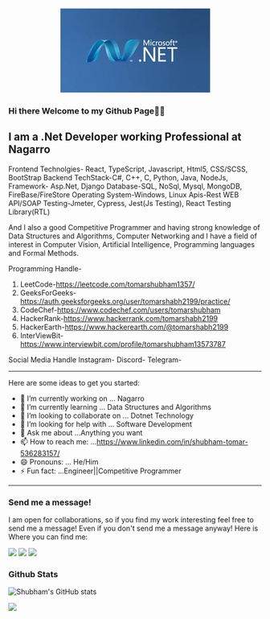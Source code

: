 <center><img src="2.jpg"></center>

### Hi there Welcome to my Github Page👋👋

I am a .Net Developer working Professional at Nagarro
---


Frontend Technolgies- React, TypeScript, Javascript, Html5, CSS/SCSS, BootStrap
Backend TechStack-C#, C++, C, Python, Java, NodeJs,
Framework- Asp.Net, Django
Database-SQL, NoSql, Mysql, MongoDB, FireBase/FireStore
Operating System-Windows, Linux
Apis-Rest WEB API/SOAP
Testing-Jmeter, Cypress, Jest(Js Testing), React Testing Library(RTL)

And I also a good Competitive Programmer and having strong knowledge of Data Structures and Algorithms, Computer Networking and I have a field of interest in Computer Vision, Artificial Intelligence, Programming languages and Formal Methods.

Programming Handle-
1. LeetCode-https://leetcode.com/tomarshubham1357/
2. GeeksForGeeks-https://auth.geeksforgeeks.org/user/tomarshabh2199/practice/
3. CodeChef-https://www.codechef.com/users/tomarshubham
4. HackerRank-https://www.hackerrank.com/tomarshabh2199
5. HackerEarth-https://www.hackerearth.com/@tomarshabh2199
6. InterViewBit-https://www.interviewbit.com/profile/tomarshubham13573787

Social Media Handle
Instagram-
Discord-
Telegram-

---

Here are some ideas to get you started:

- 🔭 I’m currently working on ... Nagarro
- 🌱 I’m currently learning ... Data Structures and Algorithms
- 👯 I’m looking to collaborate on ... Dotnet Technology
- 🤔 I’m looking for help with ... Software Development
- 💬 Ask me about ...Anything you want
- 📫 How to reach me: ...https://www.linkedin.com/in/shubham-tomar-536283157/
- 😄 Pronouns: ... He/Him
- ⚡ Fun fact: ...Engineer||Competitive Programmer
---
### Send me a message!
I am open for collaborations, so if you find my work interesting feel free to send me a message! Even if you don't send me a message anyway! Here is Where you can find me:
<p><a href="https://www.linkedin.com/in/shubham-tomar-536283157/">
  <img src="https://img.shields.io/badge/linkedin-0077B5?logo=linkedin&logocolor=white&style=for-the-badge"/></a>
<a href="https://www.instagram.com/tomarshabh2199/">
  <img src="https://img.shields.io/badge/Instagram-E4405F?logo=instagram&logoColor=white&style=for-the-badge"/></a>
  <a href="https://www.twitter.com/tomarshabh2199/">
  <img src="https://img.shields.io/badge/Twitter-1DA1F2?logo=twitter&logoColor=white&style=for-the-badge"/></a></p>
  
### Github Stats 
![Shubham's GitHub stats](https://github-readme-stats.vercel.app/api?username=tomarshabh2199&show_icons=true&theme=onedark)

<!-- [![Top Languages](https://github-readme-stats.vercel.app/api/top-langs/?username=tomarshabh2199&layout=compact)](https://github.com/tomarshabh2199/github-readme-stats)-->
<!-- [![Shubham's wakatime stats](https://github-readme-stats.vercel.app/api/wakatime?username=tomarshabh2199)](https://github.com/tomarshabh2199/github-readme-stats)-->


![](http://estruyf-github.azurewebsites.net/api/VisitorHit?user=tomarshabh2199&repo=github-visitors-badge&countColorcountColor&countColor=%237B1E7A)

